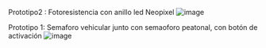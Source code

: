 Prototipo2 : Fotoresistencia con anillo led Neopixel
![image](https://user-images.githubusercontent.com/39937850/180133779-895e5269-ef30-4a5d-95be-47807729d657.png)


Prototipo 1: Semaforo vehicular junto con semaoforo peatonal, con botón de activación
![image](https://user-images.githubusercontent.com/39937850/178195684-2100e4a1-ceeb-472c-bcf5-c085e1dba9ab.png)

